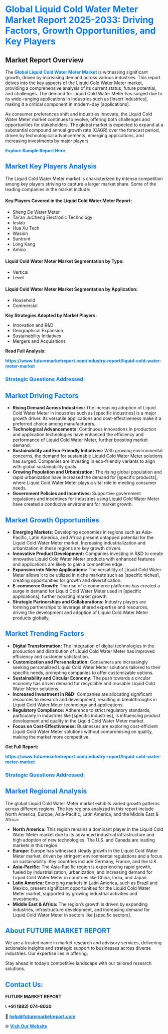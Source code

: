 <h1 style="color: #007BFF;">Global Liquid Cold Water Meter Market Report 2025-2033: Driving Factors, Growth Opportunities, and Key Players</h1>

<section id="overview">
<h2>Market Report Overview</h2>
<p>The <a href="https://www.futuremarketreport.com/industry-report/liquid-cold-water-meter-market" style="color: #007BFF; text-decoration: none;"><strong>Global Liquid Cold Water Meter Market</strong></a> is witnessing significant growth, driven by increasing demand across various industries. This report delves into the key aspects of the Liquid Cold Water Meter market, providing a comprehensive analysis of its current status, future potential, and challenges. The demand for Liquid Cold Water Meter has surged due to its wide-ranging applications in industries such as [insert industries], making it a critical component in modern-day [applications].</p>
<p>As consumer preferences shift and industries innovate, the Liquid Cold Water Meter market continues to evolve, offering both challenges and opportunities for stakeholders. The global market is expected to expand at a substantial compound annual growth rate (CAGR) over the forecast period, driven by technological advancements, emerging applications, and increasing investments by major players.</p>
</section>

<section id="overview">
<p><a href="https://www.futuremarketreport.com/request-sample/reportId=44272" style="color: #007BFF; text-decoration: none;"><strong>Explore Sample Report Here</strong></a></p>
</section>

<section id="key-players">
<h2 style="color: #007BFF;">Market Key Players Analysis</h2>
<p>The Liquid Cold Water Meter market is characterized by intense competition among key players striving to capture a larger market share. Some of the leading companies in the market include:</p>
<h4>Key Players Covered in the Liquid Cold Water Meter Report:</h4>
<ul><li>Sheng De Water Meter</li><li>Tai&#039;an JuCheng Electronic Technology</li><li>Ieslab</li><li>Hua Xu Tech</li><li>Wasion</li><li>Suntront</li><li>Long Kang</li><li>Amico</li></ul>
<h4>Liquid Cold Water Meter Market Segmentation by Type:</h4>
<ul><li>Vertical</li><li>Level</li></ul>

<h4>Liquid Cold Water Meter Market Segmentation by Application:</h4>
<ul><li>Household</li><li>Commercial</li></ul>
<p><strong>Key Strategies Adopted by Market Players:</strong></p>
<ul>
<li>Innovation and R&D</li>
<li>Geographical Expansion</li>
<li>Sustainability Initiatives</li>
<li>Mergers and Acquisitions</li>
</ul>
</section>

<section>
<p><strong>Read Full Analysis: </strong></p><a href="https://www.futuremarketreport.com/industry-report/liquid-cold-water-meter-market" style="color: #007BFF; text-decoration: none;"><strong>https://www.futuremarketreport.com/industry-report/liquid-cold-water-meter-market</strong></a>
<h3 style="color: #007BFF;">Strategic Questions Addressed:</h3>
</section>

<section id="driving-factors">
<h2 style="color: #007BFF;">Market Driving Factors</h2>
<ul>
<li><strong>Rising Demand Across Industries:</strong> The increasing adoption of Liquid Cold Water Meter in industries such as [specific industries] is a major growth driver. Its versatile applications and cost-effectiveness make it a preferred choice among manufacturers.</li>
<li><strong>Technological Advancements:</strong> Continuous innovations in production and application technologies have enhanced the efficiency and performance of Liquid Cold Water Meter, further boosting market demand.</li>
<li><strong>Sustainability and Eco-Friendly Initiatives:</strong> With growing environmental concerns, the demand for sustainable Liquid Cold Water Meter solutions has surged. Companies are investing in eco-friendly variants to align with global sustainability goals.</li>
<li><strong>Growing Population and Urbanization:</strong> The rising global population and rapid urbanization have increased the demand for [specific products], where Liquid Cold Water Meter plays a vital role in meeting consumer needs.</li>
<li><strong>Government Policies and Incentives:</strong> Supportive government regulations and incentives for industries using Liquid Cold Water Meter have created a conducive environment for market growth.</li>
</ul>
</section>

<section id="growth-opportunities">
<h2 style="color: #007BFF;">Market Growth Opportunities</h2>
<ul>
<li><strong>Emerging Markets:</strong> Developing economies in regions such as Asia-Pacific, Latin America, and Africa present untapped potential for the Liquid Cold Water Meter market. Increasing industrialization and urbanization in these regions are key growth drivers.</li>
<li><strong>Innovative Product Development:</strong> Companies investing in R&D to create innovative Liquid Cold Water Meter products with enhanced features and applications are likely to gain a competitive edge.</li>
<li><strong>Expansion into Niche Applications:</strong> The versatility of Liquid Cold Water Meter allows it to be utilized in niche markets such as [specific niches], creating opportunities for growth and diversification.</li>
<li><strong>E-commerce Growth:</strong> The rise of e-commerce platforms has created a surge in demand for Liquid Cold Water Meter used in [specific applications], further boosting market growth.</li>
<li><strong>Strategic Partnerships and Collaborations:</strong> Industry players are forming partnerships to leverage shared expertise and resources, driving the development and adoption of Liquid Cold Water Meter products globally.</li>
</ul>
</section>

<section id="trending-factors">
<h2 style="color: #007BFF;">Market Trending Factors</h2>
<ul>
<li><strong>Digital Transformation:</strong> The integration of digital technologies in the production and distribution of Liquid Cold Water Meter has improved efficiency and customer satisfaction.</li>
<li><strong>Customization and Personalization:</strong> Consumers are increasingly seeking personalized Liquid Cold Water Meter solutions tailored to their specific needs, prompting companies to offer customizable options.</li>
<li><strong>Sustainability and Circular Economy:</strong> The push towards a circular economy has driven demand for recyclable and reusable Liquid Cold Water Meter solutions.</li>
<li><strong>Increased Investment in R&D:</strong> Companies are allocating significant resources to research and development, resulting in breakthroughs in Liquid Cold Water Meter technology and applications.</li>
<li><strong>Regulatory Compliance:</strong> Adherence to strict regulatory standards, particularly in industries like [specific industries], is influencing product development and quality in the Liquid Cold Water Meter market.</li>
<li><strong>Focus on Cost-Effectiveness:</strong> Businesses are exploring cost-efficient Liquid Cold Water Meter solutions without compromising on quality, making the market more competitive.</li>
</ul>
</section>

<section>
<p><strong>Get Full Report: </strong></p><a href="https://www.futuremarketreport.com/industry-report/liquid-cold-water-meter-market" style="color: #007BFF; text-decoration: none;"><strong>https://www.futuremarketreport.com/industry-report/liquid-cold-water-meter-market</strong></a>
<h3 style="color: #007BFF;">Strategic Questions Addressed:</h3>
</section>


<section id="regional-analysis">
<h2 style="color: #007BFF;">Market Regional Analysis</h2>
<p>The global Liquid Cold Water Meter market exhibits varied growth patterns across different regions. The key regions analyzed in this report include North America, Europe, Asia-Pacific, Latin America, and the Middle East & Africa:</p>
<ul>
<li><strong>North America:</strong> This region remains a dominant player in the Liquid Cold Water Meter market due to its advanced industrial infrastructure and high adoption of new technologies. The U.S. and Canada are leading markets in this region.</li>
<li><strong>Europe:</strong> Europe has witnessed steady growth in the Liquid Cold Water Meter market, driven by stringent environmental regulations and a focus on sustainability. Key countries include Germany, France, and the U.K.</li>
<li><strong>Asia-Pacific:</strong> The Asia-Pacific region is experiencing rapid growth, fueled by industrialization, urbanization, and increasing demand for Liquid Cold Water Meter in countries like China, India, and Japan.</li>
<li><strong>Latin America:</strong> Emerging markets in Latin America, such as Brazil and Mexico, present significant opportunities for the Liquid Cold Water Meter market, supported by growing industrial activities and investments.</li>
<li><strong>Middle East & Africa:</strong> The region’s growth is driven by expanding industries, infrastructure development, and increasing demand for Liquid Cold Water Meter in sectors like [specific sectors].</li>
</ul>
</section>

<footer>
<h2 style="color: #007BFF;">About FUTURE MARKET REPORT</h2>
<p>We are a trusted name in market research and advisory services, delivering actionable insights and strategic support to businesses across diverse industries. Our expertise lies in offering:</p>

<p>Stay ahead in today’s competitive landscape with our tailored research solutions.</p>

<h2 style="color: #007BFF;">Contact Us:</h2>
<p><strong>FUTURE MARKET REPORT</strong></p>
<p>📞 <strong>+91 (883) 074-8030</strong></p>
<p>📧 <strong><a href="mailto:help@futuremarketreport.com" style="color: #007BFF;">help@futuremarketreport.com</a></strong></p>
<p>🌐 <strong><a href="https://www.futuremarketreport.com/" style="color: #007BFF;">Visit Our Website</a></strong></p>
</footer>